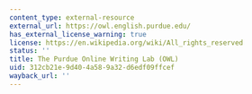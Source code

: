 ```yaml
---
content_type: external-resource
external_url: https://owl.english.purdue.edu/
has_external_license_warning: true
license: https://en.wikipedia.org/wiki/All_rights_reserved
status: ''
title: The Purdue Online Writing Lab (OWL)
uid: 312cb21e-9d40-4a58-9a32-d6edf09ffcef
wayback_url: ''
---
```

